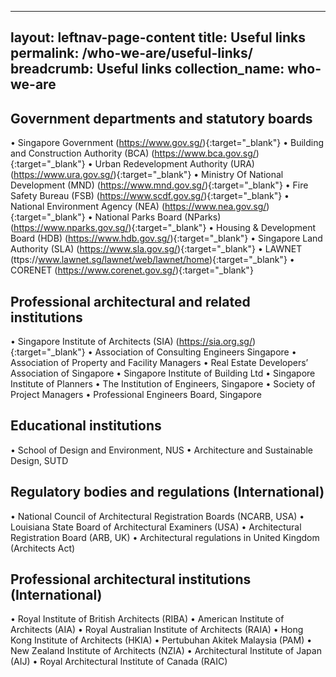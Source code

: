 
---
layout: leftnav-page-content
title: Useful links
permalink: /who-we-are/useful-links/
breadcrumb: Useful links 
collection_name: who-we-are
---

## Government departments and statutory boards ##
•	Singapore Government (https://www.gov.sg/){:target="_blank"}
•	Building and Construction Authority (BCA) (https://www.bca.gov.sg/){:target="_blank"}
•	Urban Redevelopment Authority (URA) (https://www.ura.gov.sg/){:target="_blank"}
•	Ministry Of National Development (MND) (https://www.mnd.gov.sg/){:target="_blank"}
•	Fire Safety Bureau (FSB) (https://www.scdf.gov.sg/){:target="_blank"} 
•	National Environment Agency (NEA) (https://www.nea.gov.sg/){:target="_blank"}
•	National Parks Board (NParks) (https://www.nparks.gov.sg/){:target="_blank"}
•	Housing & Development Board (HDB) (https://www.hdb.gov.sg/){:target="_blank"} 
•	Singapore Land Authority (SLA) (https://www.sla.gov.sg/){:target="_blank"} 
•	LAWNET (ttps://www.lawnet.sg/lawnet/web/lawnet/home){:target="_blank"}
•	CORENET (https://www.corenet.gov.sg/){:target="_blank"}
 
## Professional architectural and related institutions ##
•	Singapore Institute of Architects (SIA) (https://sia.org.sg/){:target="_blank"}
•	Association of Consulting Engineers Singapore 
•	Association of Property and Facility Managers
•	Real Estate Developers’ Association of Singapore 
•	Singapore Institute of Building Ltd
•	Singapore Institute of Planners
•	The Institution of Engineers, Singapore
•	Society of Project Managers
•	Professional Engineers Board, Singapore 
 
## Educational institutions ##
•	School of Design and Environment, NUS
•	Architecture and Sustainable Design, SUTD
 
## Regulatory bodies and regulations (International) ##
•	National Council of Architectural Registration Boards (NCARB, USA)
•	Louisiana State Board of Architectural Examiners (USA)
•	Architectural Registration Board (ARB, UK)
•	Architectural regulations in United Kingdom (Architects Act)
 
## Professional architectural institutions (International) ##
•	Royal Institute of British Architects (RIBA)
•	American Institute of Architects (AIA)
•	Royal Australian Institute of Architects (RAIA)
•	Hong Kong Institute of Architects (HKIA)
•	Pertubuhan Akitek Malaysia (PAM)
•	New Zealand Institute of Architects (NZIA)
•	Architectural Institute of Japan (AIJ)
•	Royal Architectural Institute of Canada (RAIC)
